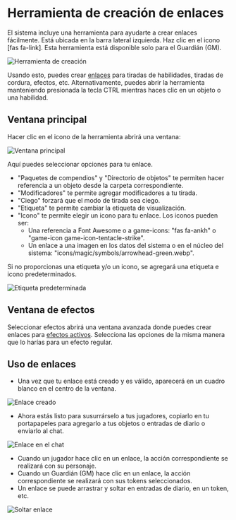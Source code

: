 # Herramienta de creación de enlaces

El sistema incluye una herramienta para ayudarte a crear enlaces fácilmente.
Está ubicada en la barra lateral izquierda. Haz clic en el icono [fas fa-link].
Esta herramienta está disponible solo para el Guardián (GM).

![Herramienta de creación](../../assets/manual/links/links-creation-tool.webp)

Usando esto, puedes crear [enlaces](enlaces.md) para tiradas de habilidades, tiradas de cordura, efectos, etc.
Alternativamente, puedes abrir la herramienta manteniendo presionada la tecla CTRL mientras haces clic en un objeto o una habilidad.

## Ventana principal

Hacer clic en el icono de la herramienta abrirá una ventana:

![Ventana principal](../../assets/manual/links/main-window.webp)

Aquí puedes seleccionar opciones para tu enlace.

- "Paquetes de compendios" y "Directorio de objetos" te permiten hacer referencia a un objeto desde la carpeta correspondiente.
- "Modificadores" te permite agregar modificadores a tu tirada.
- "Ciego" forzará que el modo de tirada sea ciego.
- "Etiqueta" te permite cambiar la etiqueta de visualización.
- "Icono" te permite elegir un icono para tu enlace. Los iconos pueden ser:
  - Una referencia a Font Awesome o a game-icons: "fas fa-ankh" o "game-icon game-icon-tentacle-strike".
  - Un enlace a una imagen en los datos del sistema o en el núcleo del sistema: "icons/magic/symbols/arrowhead-green.webp".

Si no proporcionas una etiqueta y/o un icono, se agregará una etiqueta e icono predeterminados.

![Etiqueta predeterminada](../../assets/manual/links/default-label.webp)

## Ventana de efectos

Seleccionar efectos abrirá una ventana avanzada donde puedes crear enlaces para [efectos activos](efectos.md).
Selecciona las opciones de la misma manera que lo harías para un efecto regular.

## Uso de enlaces

- Una vez que tu enlace está creado y es válido, aparecerá en un cuadro blanco en el centro de la ventana.

![Enlace creado](../../assets/manual/links/effect-link-creation.webp)

- Ahora estás listo para susurrárselo a tus jugadores, copiarlo en tu portapapeles para agregarlo a tus objetos o entradas de diario o enviarlo al chat.

![Enlace en el chat](../../assets/manual/links/link-effect-chat.webp)

- Cuando un jugador hace clic en un enlace, la acción correspondiente se realizará con su personaje.
- Cuando un Guardián (GM) hace clic en un enlace, la acción correspondiente se realizará con sus tokens seleccionados.
- Un enlace se puede arrastrar y soltar en entradas de diario, en un token, etc.

![Soltar enlace](../../assets/manual/links/effect-drop.webp)
